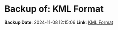 # Backup of: KML Format

**Backup Date**: 2024-11-08 12:15:06
**Link**: [KML Format](https://przemienniki.net/export/przemienniki.kml)
